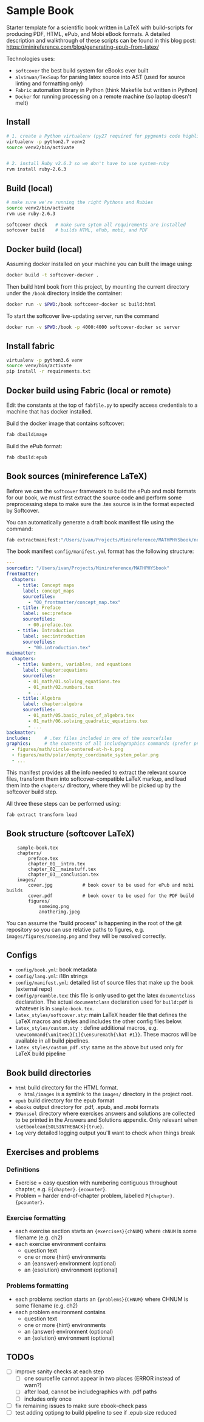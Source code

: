Sample Book
===========
Starter template for a scientific book written in LaTeX with build-scripts for
producing PDF, HTML, ePub, and Mobi eBook formats. A detailed description and
walkthrough of these scripts can be found in this blog post:
https://minireference.com/blog/generating-epub-from-latex/


Technologies uses:
  - `softcover` the best build system for eBooks ever built
  - `alvinwan/TexSoup` for parsing latex source into AST (used for source linting and formatting only)
  - `Fabric` automation library in Python (think Makefile but written in Python)
  - `Docker` for running processing on a remote machine (so laptop doesn't melt)




## Install

```bash
# 1. create a Python virtualenv (py27 required for pygments code highliting)
virtualenv -p python2.7 venv2
source venv2/bin/activate


# 2. install Ruby v2.6.3 so we don't have to use system-ruby
rvm install ruby-2.6.3
```


## Build (local)

```bash
# make sure we're running the right Pythons and Rubies
source venv2/bin/activate
rvm use ruby-2.6.3

softcover check   # make sure sytem all requirements are installed
sofcover build    # builds HTML, ePub, mobi, and PDF
```


## Docker build (local)

Assuming docker installed on your machine you can built the image using:
```bash
docker build -t softcover-docker .
```

Then build html book from this project, by mounting the current directory under
the `/book` directory inside the container:
```bash
docker run -v $PWD:/book softcover-docker sc build:html
```

To start the softcover live-updating server, run the command
```bash
docker run -v $PWD:/book -p 4000:4000 softcover-docker sc server
```


## Install fabric

```bash
virtualenv -p python3.6 venv
source venv/bin/activate
pip install -r requirements.txt
```

## Docker build using Fabric (local or remote)

Edit the constants at the top of `fabfile.py` to specify access credentials to a
machine that has docker installed.

Build the docker image that contains softcover:
```bash
fab dbuildimage
```

Build the ePub format:
```bash
fab dbuild:epub
```



## Book sources (minireference LaTeX)
Before we can the `softcover` framework to build the ePub and mobi formats for
our book, we must first extract the source code and perform some preprocessing
steps to make sure the .tex source is in the format expected by Softcover.

You can automatically generate a draft book manifest file using the command:
```bash
fab extractmanifest:"/Users/ivan/Projects/Minireference/MATHPHYSbook/noBSguideMath.tex"
```

The book manifest `config/manifest.yml` format has the following structure:
```yaml
---
sourcedir: "/Users/ivan/Projects/Minireference/MATHPHYSbook"
frontmatter:
  chapters:
    - title: Concept maps
      label: concept_maps
      sourcefiles:
        - "00_frontmatter/concept_map.tex"
    - title: Preface
      label: sec:preface
      sourcefiles:
        - 00.preface.tex
    - title: Introduction
      label: sec:introduction
      sourcefiles:
        - "00.introduction.tex"
mainmatter:
  chapters:
    - title: Numbers, variables, and equations
      label: chapter:equations
      sourcefiles:
        - 01_math/01.solving_equations.tex
        - 01_math/02.numbers.tex
        - ...
    - title: Algebra
      label: chapter:algebra
      sourcefiles:
        - 01_math/05.basic_rules_of_algebra.tex
        - 01_math/06.solving_quadratic_equations.tex
        - ...
backmatter:
includes:     # .tex files included in one of the sourcefiles
graphics:     # the contents of all includegraphics commands (prefer png)
  - figures/math/circle-centered-at-h-k.png
  - figures/math/polar/empty_coordinate_system_polar.png
  - ...
```

This manifest provides all the info needed to extract the relevant source files,
transform them into softcover-compatible LaTeX markup, and load them into the
`chapters/` directory, where they will be picked up by the softcover build step.

All three these steps can be performed using:
```bash
fab extract transform load
```




## Book structure (softcover LaTeX)

```
    sample-book.tex
    chapters/
        preface.tex
        chapter_01__intro.tex
        chapter_02__mainstuff.tex
        chapter_03__conclusion.tex
    images/
        cover.jpg           # book cover to be used for ePub and mobi builds
        cover.pdf           # book cover to be used for the PDF build
        figures/
            someimg.png
            anotherimg.jpeg
```

You can assume the "build process" is happening in the root of the git repository
so you can use relative paths to figures, e.g. `images/figures/someimg.png` and
they will be resolved correctly.


## Configs

- `config/book.yml`: book metadata
- `config/lang.yml`: i18n strings
- `config/manifest.yml`: detailed list of source files that make up the book (external repo)
- `config/preamble.tex`: this file is only used to get the latex `documentclass` declaration.
    The actual `documentclass` declaration used for `build:pdf` is whatever is in `sample-book.tex`.
- `latex_styles/softcover.sty`: main LaTeX header file that defines the LaTeX macros and styles
    and includes the other config files below.
- `latex_styles/custom.sty `: define additional macros, e.g. `\newcommand{\unitvec}[1]{\ensuremath{\hat #1}}`.
    These macros will be available in all build pipelines.
- `latex_styles/custom_pdf.sty`: same as the above but used only for LaTeX build pipeline



## Book build directories

- `html` build directory for the HTML format. 
  - `html/images` is a symlink to the `images/` directory in the project root.
- `epub` build directory for the epub format
- `ebooks` output directory for .pdf, .epub, and .mobi formats
- `99anssol` directory where exercises answers and solutions are collected to
  be printed in the Answers and Solutions appendix. Only relevant when `\setboolean{SOLSINTHEBACK}{true}`.
- `log` very detailed logging output you'll want to check when things break



## Exercises and problems

### Definitions

- Exercise = easy question with numbering contiguous throughout chapter, e.g. `E{chapter}.{ecounter}`.
- Problem = harder end-of-chapter problem, labelled `P{chapter}.{pcounter}`.


### Exercise formatting

- each exercise section starts an `{exercises}{chNUM}` where `chNUM` is some filename  (e.g. ch2)
- each exercise environment contains
  - question text
  - one or more {hint} environments
  - an {eanswer} environment (optional)
  - an {esolution} environment (optional)


### Problems formatting

- each problems section starts an `{problems}{CHNUM}` where CHNUM is some filename  (e.g. ch2)
- each problem environment contains
  - question text
  - one or more {hint} environments
  - an {answer} environment (optional)
  - an {solution} environment (optional)


## TODOs
- [ ] improve sanity checks at each step
  - [ ] one sourcefile cannot appear in two places (ERROR instead of warn?)
  - [ ] after load, cannot be includegraphics with .pdf paths
  - [ ] includes only once
- [ ] fix remaining issues to make sure ebook-check pass
- [ ] test adding optipng to build pipeline to see if .epub size reduced
